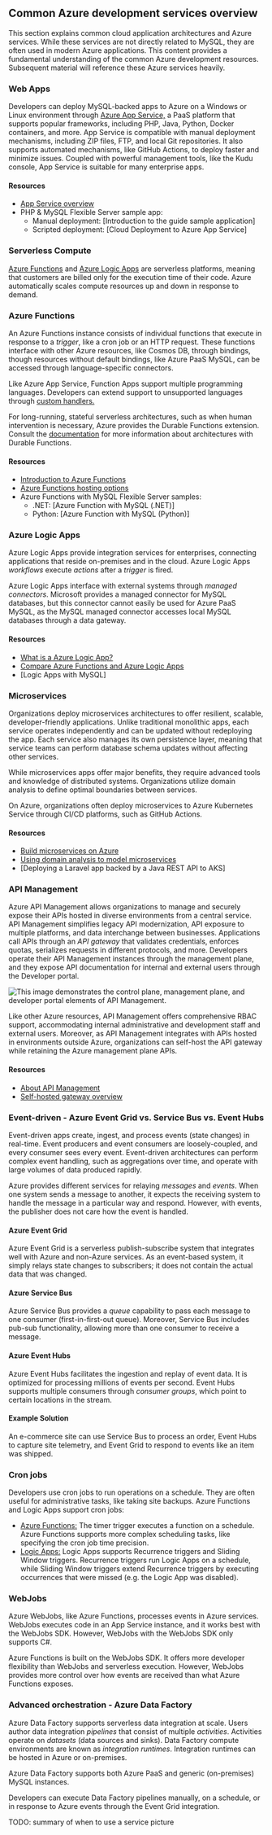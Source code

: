 ## Common Azure development services overview

This section explains common cloud application architectures and Azure services. While these services are not directly related to MySQL, they are often used in modern Azure applications. This content provides a fundamental understanding of the common Azure development resources. Subsequent material will reference these Azure services heavily.

### Web Apps

Developers can deploy MySQL-backed apps to Azure on a Windows or Linux environment through [Azure App Service,](https://docs.microsoft.com/azure/app-service/overview) a PaaS platform that supports popular frameworks, including PHP, Java, Python, Docker containers, and more. App Service is compatible with manual deployment mechanisms, including ZIP files, FTP, and local Git repositories. It also supports automated mechanisms, like GitHub Actions, to deploy faster and minimize issues. Coupled with powerful management tools, like the Kudu console, App Service is suitable for many enterprise apps.

#### Resources

- [App Service overview](https://docs.microsoft.com/azure/app-service/overview)
- PHP & MySQL Flexible Server sample app:
  - Manual deployment: [Introduction to the guide sample application]
  - Scripted deployment: [Cloud Deployment to Azure App Service]

### Serverless Compute

[Azure Functions](https://docs.microsoft.com/azure/azure-functions/functions-overview) and [Azure Logic Apps](https://docs.microsoft.com/azure/logic-apps/logic-apps-overview) are serverless platforms, meaning that customers are billed only for the execution time of their code. Azure automatically scales compute resources up and down in response to demand.

### Azure Functions

An Azure Functions instance consists of individual functions that execute in response to a *trigger*, like a cron job or an HTTP request. These functions interface with other Azure resources, like Cosmos DB, through bindings, though resources without default bindings, like Azure PaaS MySQL, can be accessed through language-specific connectors.

Like Azure App Service, Function Apps support multiple programming languages. Developers can extend support to unsupported languages through [custom handlers.](https://docs.microsoft.com/azure/azure-functions/functions-custom-handlers)

For long-running, stateful serverless architectures, such as when human intervention is necessary, Azure provides the Durable Functions extension. Consult the [documentation](https://docs.microsoft.com/azure/azure-functions/durable/durable-functions-overview?tabs=csharp) for more information about architectures with Durable Functions.

#### Resources

- [Introduction to Azure Functions](https://docs.microsoft.com/azure/azure-functions/functions-overview)
- [Azure Functions hosting options](https://docs.microsoft.com/azure/azure-functions/functions-scale)
- Azure Functions with MySQL Flexible Server samples:
  - .NET: [Azure Function with MySQL (.NET)]
  - Python: [Azure Function with MySQL (Python)]

### Azure Logic Apps

Azure Logic Apps provide integration services for enterprises, connecting applications that reside on-premises and in the cloud. Azure Logic Apps *workflows* execute *actions* after a *trigger* is fired.

Azure Logic Apps interface with external systems through *managed connectors*. Microsoft provides a managed connector for MySQL databases, but this connector cannot easily be used for Azure PaaS MySQL, as the MySQL managed connector accesses local MySQL databases through a data gateway.

#### Resources

- [What is a Azure Logic App?](https://docs.microsoft.com/azure/logic-apps/logic-apps-overview)
- [Compare Azure Functions and Azure Logic Apps](https://docs.microsoft.com/azure/azure-functions/functions-compare-logic-apps-ms-flow-webjobs#compare-azure-functions-and-azure-logic-apps)
- [Logic Apps with MySQL]

### Microservices

Organizations deploy microservices architectures to offer resilient, scalable, developer-friendly applications. Unlike traditional monolithic apps, each service operates independently and can be updated without redeploying the app. Each service also manages its own persistence layer, meaning that service teams can perform database schema updates without affecting other services.

While microservices apps offer major benefits, they require advanced tools and knowledge of distributed systems. Organizations utilize domain analysis to define optimal boundaries between services. 

On Azure, organizations often deploy microservices to Azure Kubernetes Service through CI/CD platforms, such as GitHub Actions.

#### Resources

- [Build microservices on Azure](https://docs.microsoft.com/azure/architecture/microservices/)
- [Using domain analysis to model microservices](https://docs.microsoft.com/azure/architecture/microservices/model/domain-analysis)
- [Deploying a Laravel app backed by a Java REST API to AKS]

### API Management

Azure API Management allows organizations to manage and securely expose their APIs hosted in diverse environments from a central service. API Management simplifies legacy API modernization, API exposure to multiple platforms, and data interchange between businesses. Applications call APIs through an *API gateway* that validates credentials, enforces quotas, serializes requests in different protocols, and more. Developers operate their API Management instances through the management plane, and they expose API documentation for internal and external users through the Developer portal.

![This image demonstrates the control plane, management plane, and developer portal elements of API Management.](./media/api-management-components.png "API Management components")

Like other Azure resources, API Management offers comprehensive RBAC support, accommodating internal administrative and development staff and external users. Moreover, as API Management integrates with APIs hosted in environments outside Azure, organizations can self-host the API gateway while retaining the Azure management plane APIs.

#### Resources

- [About API Management](https://docs.microsoft.com/azure/api-management/api-management-key-concepts)
- [Self-hosted gateway overview](https://docs.microsoft.com/azure/api-management/self-hosted-gateway-overview)

### Event-driven - Azure Event Grid vs. Service Bus vs. Event Hubs

Event-driven apps create, ingest, and process events (state changes) in real-time. Event producers and event consumers are loosely-coupled, and every consumer sees every event. Event-driven architectures can perform complex event handling, such as aggregations over time, and operate with large volumes of data produced rapidly.

Azure provides different services for relaying *messages* and *events*. When one system sends a message to another, it expects the receiving system to handle the message in a particular way and respond. However, with events, the publisher does not care how the event is handled.

#### Azure Event Grid

Azure Event Grid is a serverless publish-subscribe system that integrates well with Azure and non-Azure services. As an event-based system, it simply relays state changes to subscribers; it does not contain the actual data that was changed.

#### Azure Service Bus

Azure Service Bus provides a *queue* capability to pass each message to one consumer (first-in-first-out queue). Moreover, Service Bus includes pub-sub functionality, allowing more than one consumer to receive a message.  

#### Azure Event Hubs

Azure Event Hubs facilitates the ingestion and replay of event data. It is optimized for processing millions of events per second. Event Hubs supports multiple consumers through *consumer groups*, which point to certain locations in the stream.

#### Example Solution

An e-commerce site can use Service Bus to process an order, Event Hubs to capture site telemetry, and Event Grid to respond to events like an item was shipped.

### Cron jobs

Developers use cron jobs to run operations on a schedule. They are often useful for administrative tasks, like taking site backups. Azure Functions and Logic Apps support cron jobs:

- [Azure Functions:](https://docs.microsoft.com/azure/azure-functions/functions-bindings-timer) The timer trigger executes a function on a schedule. Azure Functions supports more complex scheduling tasks, like specifying the cron job time precision.
- [Logic Apps:](https://docs.microsoft.com/en-us/azure/logic-apps/concepts-schedule-automated-recurring-tasks-workflows) Logic Apps supports Recurrence triggers and Sliding Window triggers. Recurrence triggers run Logic Apps on a schedule, while Sliding Window triggers extend Recurrence triggers by executing occurrences that were missed (e.g. the Logic App was disabled).

### WebJobs

Azure WebJobs, like Azure Functions, processes events in Azure services. WebJobs executes code in an App Service instance, and it works best with the WebJobs SDK. However, WebJobs with the WebJobs SDK only supports C#.

Azure Functions is built on the WebJobs SDK. It offers more developer flexibility than WebJobs and serverless execution. However, WebJobs provides more control over how events are received than what Azure Functions exposes.

### Advanced orchestration - Azure Data Factory

Azure Data Factory supports serverless data integration at scale. Users author data integration *pipelines* that consist of multiple *activities*. Activities operate on *datasets* (data sources and sinks). Data Factory compute environments are known as *integration runtimes*. Integration runtimes can be hosted in Azure or on-premises.

Azure Data Factory supports both Azure PaaS and generic (on-premises) MySQL instances.

Developers can execute Data Factory pipelines manually, on a schedule, or in response to Azure events through the Event Grid integration.

TODO: summary of when to use a service picture

